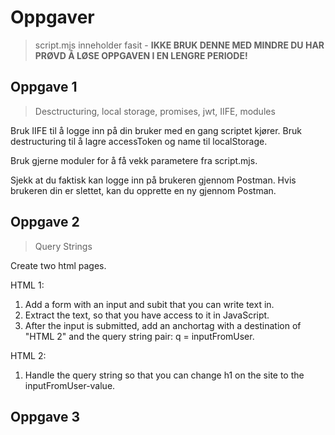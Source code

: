 # Oppgaver

> script.mjs inneholder fasit - **IKKE BRUK DENNE MED MINDRE DU HAR PRØVD Å LØSE OPPGAVEN I EN LENGRE PERIODE!**

## Oppgave 1

> Desctructuring, local storage, promises, jwt, IIFE, modules

Bruk IIFE til å logge inn på din bruker med en gang scriptet kjører. Bruk destructuring til å lagre accessToken og name til localStorage.

Bruk gjerne moduler for å få vekk parametere fra script.mjs.

Sjekk at du faktisk kan logge inn på brukeren gjennom Postman. Hvis brukeren din er slettet, kan du opprette en ny gjennom Postman.

## Oppgave 2

> Query Strings

Create two html pages.

HTML 1:

1. Add a form with an input and subit that you can write text in.
2. Extract the text, so that you have access to it in JavaScript.
3. After the input is submitted, add an anchortag with a destination of "HTML 2" and the query string pair: q = inputFromUser.

HTML 2:

1. Handle the query string so that you can change h1 on the site to the inputFromUser-value.

## Oppgave 3

<!-- Destructuring
Local Storage
Hele Modul 2 chaining
Promises callback, query string - basic oppgaver
jwt -->

